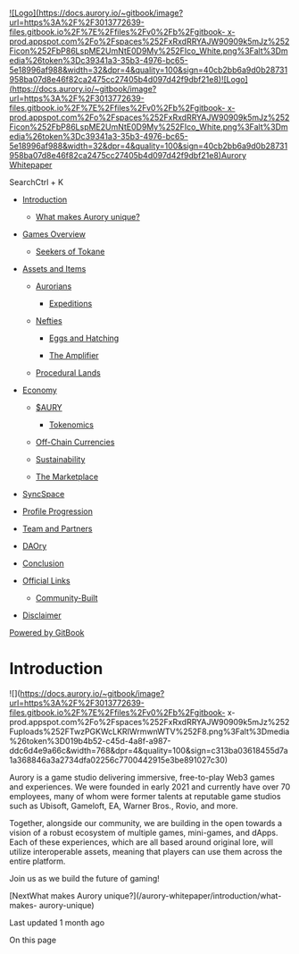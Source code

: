 [![Logo](https://docs.aurory.io/~gitbook/image?url=https%3A%2F%2F3013772639-files.gitbook.io%2F%7E%2Ffiles%2Fv0%2Fb%2Fgitbook-
x-
prod.appspot.com%2Fo%2Fspaces%252FxRxdRRYAJW90909k5mJz%252Ficon%252FbP86LspME2UmNtE0D9My%252FIco_White.png%3Falt%3Dmedia%26token%3Dc39341a3-35b3-4976-bc65-5e18996af988&width=32&dpr=4&quality=100&sign=40cb2bb6a9d0b28731958ba07d8e46f82ca2475cc27405b4d097d42f9dbf21e8)![Logo](https://docs.aurory.io/~gitbook/image?url=https%3A%2F%2F3013772639-files.gitbook.io%2F%7E%2Ffiles%2Fv0%2Fb%2Fgitbook-
x-
prod.appspot.com%2Fo%2Fspaces%252FxRxdRRYAJW90909k5mJz%252Ficon%252FbP86LspME2UmNtE0D9My%252FIco_White.png%3Falt%3Dmedia%26token%3Dc39341a3-35b3-4976-bc65-5e18996af988&width=32&dpr=4&quality=100&sign=40cb2bb6a9d0b28731958ba07d8e46f82ca2475cc27405b4d097d42f9dbf21e8)Aurory
Whitepaper](/aurory-whitepaper)

SearchCtrl \+ K

  * [Introduction](/aurory-whitepaper)

    * [What makes Aurory unique?](/aurory-whitepaper/introduction/what-makes-aurory-unique)

  * [Games Overview](/aurory-whitepaper/games-overview)

    * [Seekers of Tokane](/aurory-whitepaper/games-overview/seekers-of-tokane)

  * [Assets and Items](/aurory-whitepaper/assets-and-items)

    * [Aurorians](/aurory-whitepaper/assets-and-items/aurorians)

      * [Expeditions](/aurory-whitepaper/assets-and-items/aurorians/expeditions)

    * [Nefties](/aurory-whitepaper/assets-and-items/nefties)

      * [Eggs and Hatching](/aurory-whitepaper/assets-and-items/nefties/eggs-and-hatching)

      * [The Amplifier](/aurory-whitepaper/assets-and-items/nefties/the-amplifier)

    * [Procedural Lands](/aurory-whitepaper/assets-and-items/procedural-lands)

  * [Economy](/aurory-whitepaper/economy)

    * [$AURY](/aurory-whitepaper/economy/usdaury)

      * [Tokenomics](/aurory-whitepaper/economy/usdaury/tokenomics)

    * [Off-Chain Currencies](/aurory-whitepaper/economy/off-chain-currencies)

    * [Sustainability](/aurory-whitepaper/economy/sustainability)

    * [The Marketplace](/aurory-whitepaper/economy/the-marketplace)

  * [SyncSpace](/aurory-whitepaper/syncspace)

  * [Profile Progression](/aurory-whitepaper/profile-progression)

  * [Team and Partners](/aurory-whitepaper/team-and-partners)

  * [DAOry](/aurory-whitepaper/daory)

  * [Conclusion](/aurory-whitepaper/conclusion)

  * [Official Links](/aurory-whitepaper/official-links)

    * [Community-Built](/aurory-whitepaper/official-links/community-built)

  * [Disclaimer](/aurory-whitepaper/disclaimer)

[Powered by
GitBook](https://www.gitbook.com/?utm_source=content&utm_medium=trademark&utm_campaign=xRxdRRYAJW90909k5mJz)

# Introduction

![](https://docs.aurory.io/~gitbook/image?url=https%3A%2F%2F3013772639-files.gitbook.io%2F%7E%2Ffiles%2Fv0%2Fb%2Fgitbook-
x-
prod.appspot.com%2Fo%2Fspaces%252FxRxdRRYAJW90909k5mJz%252Fuploads%252FTwzPGKWcLKRIWrmwnWTV%252F8.png%3Falt%3Dmedia%26token%3D019b4b52-c45d-4a8f-a987-ddc6d4e9a66c&width=768&dpr=4&quality=100&sign=c313ba03618455d7a1a368846a3a2734dfa02256c7700442915e3be891027c30)

Aurory is a game studio delivering immersive, free-to-play Web3 games and
experiences. We were founded in early 2021 and currently have over 70
employees, many of whom were former talents at reputable game studios such as
Ubisoft, Gameloft, EA, Warner Bros., Rovio, and more.

Together, alongside our community, we are building in the open towards a
vision of a robust ecosystem of multiple games, mini-games, and dApps. Each of
these experiences, which are all based around original lore, will utilize
interoperable assets, meaning that players can use them across the entire
platform.

Join us as we build the future of gaming!

[NextWhat makes Aurory unique?](/aurory-whitepaper/introduction/what-makes-
aurory-unique)

Last updated 1 month ago

On this page

